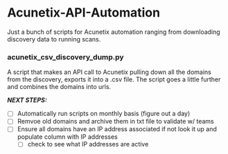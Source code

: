 # Acunetix-API-Automation
Just a bunch of scripts for Acunetix automation ranging from downloading discovery data to running scans.

### acunetix_csv_discovery_dump.py  ### 
A script that makes an API call to Acunetix pulling down all the domains from the discovery, exports it into a .csv file. The script goes a little further and combines the domains into urls.

 ***NEXT STEPS:*** 
  - [ ] Automatically run scripts on monthly basis (figure out a day)
  - [ ] Remvoe old domains and archive them in txt file to validate w/ teams
  - [ ] Ensure all domains have an IP address associated if not look it up and populate column with IP addresses
    - [ ] check to see what IP addresses are active
